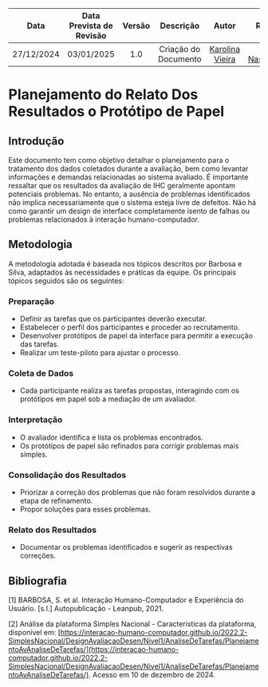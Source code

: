 |    **Data**    | **Data Prevista de Revisão** | **Versão** |        **Descrição**        |                 **Autor**                 |                **Revisor**                 |
|:--------------:|:---------------------------:|:----------:|:---------------------------:|:-----------------------------------------:|:------------------------------------------:|
|  27/12/2024    |        03/01/2025          |    1.0     |     Criação do Documento     | [Karolina Vieira](https://github.com/Karolina91) |  [Paola Nascimento](https://github.com/paolaalim) |

# **Planejamento do Relato Dos Resultados o Protótipo de Papel**

## Introdução
Este documento tem como objetivo detalhar o planejamento para o tratamento dos dados coletados durante a avaliação, bem como levantar informações e demandas relacionadas ao sistema avaliado.
É importante ressaltar que os resultados da avaliação de IHC geralmente apontam potenciais problemas. No entanto, a ausência de problemas identificados não implica necessariamente que o sistema esteja livre de defeitos. Não há como garantir um design de interface completamente isento de falhas ou problemas relacionados à interação humano-computador.


## Metodologia

A metodologia adotada é baseada nos tópicos descritos por Barbosa e Silva, adaptados às necessidades e práticas da equipe. Os principais tópicos seguidos são os seguintes:

### Preparação

- Definir as tarefas que os participantes deverão executar.
- Estabelecer o perfil dos participantes e proceder ao recrutamento.
- Desenvolver protótipos de papel da interface para permitir a execução das tarefas.
- Realizar um teste-piloto para ajustar o processo.

### Coleta de Dados

- Cada participante realiza as tarefas propostas, interagindo com os protótipos em papel sob a mediação de um avaliador.

### Interpretação

- O avaliador identifica e lista os problemas encontrados.
- Os protótipos de papel são refinados para corrigir problemas mais simples.

### Consolidação dos Resultados

- Priorizar a correção dos problemas que não foram resolvidos durante a etapa de refinamento.
- Propor soluções para esses problemas.

### Relato dos Resultados

- Documentar os problemas identificados e sugerir as respectivas correções.

## Bibliografia
[1] BARBOSA, S. et al. Interação Humano-Computador e Experiência do Usuário. [s.l.] Autopublicação - Leanpub, 2021.

[2] Análise da plataforma Simples Nacional - Características da plataforma, disponível em: [https://interacao-humano-computador.github.io/2022.2-SimplesNacional/DesignAvaliacaoDesen/Nivel1/AnaliseDeTarefas/PlanejamentoAvAnaliseDeTarefas/](https://interacao-humano-computador.github.io/2022.2-SimplesNacional/DesignAvaliacaoDesen/Nivel1/AnaliseDeTarefas/PlanejamentoAvAnaliseDeTarefas/). Acesso em 10 de dezembro de 2024.

